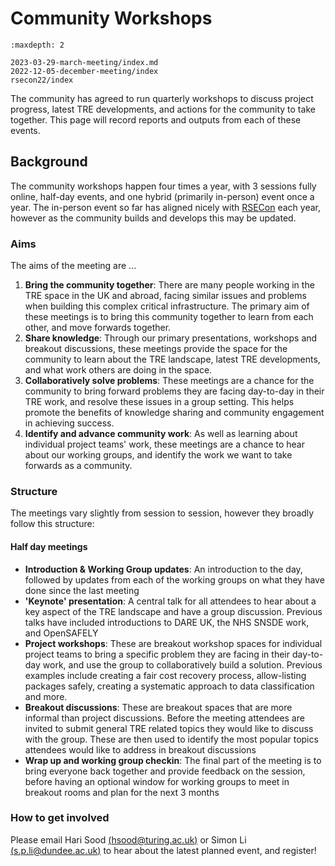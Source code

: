 # Community Workshops

```{toctree}
:maxdepth: 2

2023-03-29-march-meeting/index.md
2022-12-05-december-meeting/index
rsecon22/index

```

The community has agreed to run quarterly workshops to discuss project progress, latest TRE developments, and actions for the community to take together. This page will record reports and outputs from each of these events.

## Background

The community workshops happen four times a year, with 3 sessions fully online, half-day events, and one hybrid (primarily in-person) event once a year.
The in-person event so far has aligned nicely with [RSECon](https://rsecon23.society-rse.org/) each year, however as the community builds and develops this may be updated.

### Aims

The aims of the meeting are ...

1. **Bring the community together**: There are many people working in the TRE space in the UK and abroad, facing similar issues and problems when building this complex critical infrastructure. The primary aim of these meetings is to bring this community together to learn from each other, and move forwards together.
2. **Share knowledge**: Through our primary presentations, workshops and breakout discussions, these meetings provide the space for the community to learn about the TRE landscape, latest TRE developments, and what work others are doing in the space.
3. **Collaboratively solve problems**: These meetings are a chance for the community to bring forward problems they are facing day-to-day in their TRE work, and resolve these issues in a group setting. This helps promote the benefits of knowledge sharing and community engagement in achieving success.
4. **Identify and advance community work**: As well as learning about individual project teams' work, these meetings are a chance to hear about our working groups, and identify the work we want to take forwards as a community.

### Structure

The meetings vary slightly from session to session, however they broadly follow this structure:

#### Half day meetings

- **Introduction & Working Group updates**: An introduction to the day, followed by updates from each of the working groups on what they have done since the last meeting
- **'Keynote' presentation**: A central talk for all attendees to hear about a key aspect of the TRE landscape and have a group discussion. Previous talks have included introductions to DARE UK, the NHS SNSDE work, and OpenSAFELY
- **Project workshops**: These are breakout workshop spaces for individual project teams to bring a specific problem they are facing in their day-to-day work, and use the group to collaboratively build a solution. Previous examples include creating a fair cost recovery process, allow-listing packages safely, creating a systematic approach to data classification and more.
- **Breakout discussions**: These are breakout spaces that are more informal than project discussions. Before the meeting attendees are invited to submit general TRE related topics they would like to discuss with the group. These are then used to identify the most popular topics attendees would like to address in breakout discussions
- **Wrap up and working group checkin**: The final part of the meeting is to bring everyone back together and provide feedback on the session, before having an optional window for working groups to meet in breakout rooms and plan for the next 3 months

### How to get involved

Please email Hari Sood [(hsood@turing.ac.uk)](mailto:hsood@turing.ac.uk) or Simon Li [(s.p.li@dundee.ac.uk)](mailto:s.p.li@dundee.ac.uk) to hear about the latest planned event, and register!
